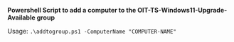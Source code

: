 **Powershell Script to add a computer to the OIT-TS-Windows11-Upgrade-Available group**

Usage: `.\addtogroup.ps1 -ComputerName "COMPUTER-NAME"`
